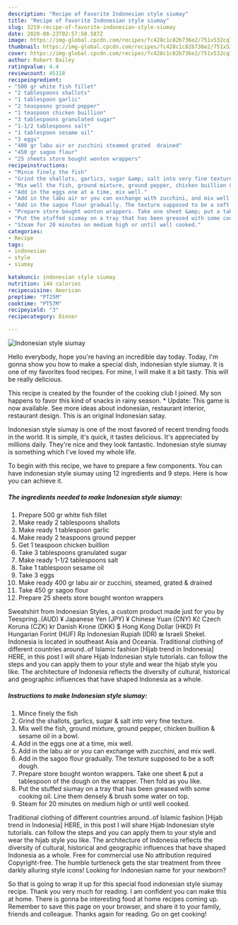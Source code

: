 ```yaml
---
description: "Recipe of Favorite Indonesian style siumay"
title: "Recipe of Favorite Indonesian style siumay"
slug: 3219-recipe-of-favorite-indonesian-style-siumay
date: 2020-08-23T02:57:58.587Z
image: https://img-global.cpcdn.com/recipes/fc428c1c82b736e2/751x532cq70/indonesian-style-siumay-recipe-main-photo.jpg
thumbnail: https://img-global.cpcdn.com/recipes/fc428c1c82b736e2/751x532cq70/indonesian-style-siumay-recipe-main-photo.jpg
cover: https://img-global.cpcdn.com/recipes/fc428c1c82b736e2/751x532cq70/indonesian-style-siumay-recipe-main-photo.jpg
author: Robert Bailey
ratingvalue: 4.4
reviewcount: 45118
recipeingredient:
- "500 gr white fish fillet"
- "2 tablespoons shallots"
- "1 tablespoon garlic"
- "2 teaspoons ground pepper"
- "1 teaspoon chicken buillion"
- "3 tablespoons granulated sugar"
- "1-1/2 tablespoons salt"
- "1 tablespoon sesame oil"
- "3 eggs"
- "400 gr labu air or zucchini steamed grated  drained"
- "450 gr sagoo flour"
- "25 sheets store bought wonton wrappers"
recipeinstructions:
- "Mince finely the fish"
- "Grind the shallots, garlics, sugar &amp; salt into very fine texture."
- "Mix well the fish, ground mixture, ground pepper, chicken buillion &amp; sesame oil in a bowl."
- "Add in the eggs one at a time, mix well."
- "Add in the labu air or you can exchange with zucchini, and mix well."
- "Add in the sagoo flour gradually. The texture supposed to be a soft dough."
- "Prepare store bought wonton wrappers. Take one sheet &amp; put a tablespoon of the dough on the wrapper. Then fold as you like."
- "Put the stuffed siumay on a tray that has been greased with some cooking oil. Line them densely &amp; brush some water on top."
- "Steam for 20 minutes on medium high or until well cooked."
categories:
- Recipe
tags:
- indonesian
- style
- siumay

katakunci: indonesian style siumay 
nutrition: 144 calories
recipecuisine: American
preptime: "PT25M"
cooktime: "PT57M"
recipeyield: "3"
recipecategory: Dinner

---
```



![Indonesian style siumay](https://img-global.cpcdn.com/recipes/fc428c1c82b736e2/751x532cq70/indonesian-style-siumay-recipe-main-photo.jpg)

Hello everybody, hope you're having an incredible day today. Today, I'm gonna show you how to make a special dish, indonesian style siumay. It is one of my favorites food recipes. For mine, I will make it a bit tasty. This will be really delicious.

This recipe is created by the founder of the cooking club I joined. My son happens to favor this kind of snacks in rainy season. * Update: This game is now available. See more ideas about indonesian, restaurant interior, restaurant design. This is an original Indonesian satay.

Indonesian style siumay is one of the most favored of recent trending foods in the world. It is simple, it's quick, it tastes delicious. It's appreciated by millions daily. They're nice and they look fantastic. Indonesian style siumay is something which I've loved my whole life.


To begin with this recipe, we have to prepare a few components. You can have indonesian style siumay using 12 ingredients and 9 steps. Here is how you can achieve it.

<!--inarticleads1-->

##### The ingredients needed to make Indonesian style siumay:

1. Prepare 500 gr white fish fillet
1. Make ready 2 tablespoons shallots
1. Make ready 1 tablespoon garlic
1. Make ready 2 teaspoons ground pepper
1. Get 1 teaspoon chicken buillion
1. Take 3 tablespoons granulated sugar
1. Make ready 1-1/2 tablespoons salt
1. Take 1 tablespoon sesame oil
1. Take 3 eggs
1. Make ready 400 gr labu air or zucchini, steamed, grated &amp; drained
1. Take 450 gr sagoo flour
1. Prepare 25 sheets store bought wonton wrappers


Sweatshirt from Indonesian Styles, a custom product made just for you by Teespring..(AUD) ¥ Japanese Yen (JPY) ¥ Chinese Yuan (CNY) Kč Czech Koruna (CZK) kr Danish Krone (DKK) $ Hong Kong Dollar (HKD) Ft Hungarian Forint (HUF) Rp Indonesian Rupiah (IDR) ₪ Israeli Shekel. Indonesia is located in southeast Asia and Oceania. Traditional clothing of different countries around..of Islamic fashion [Hijab trend in Indonesia] HERE, in this post I will share Hijab Indonesian style tutorials. can follow the steps and you can apply them to your style and wear the hijab style you like. The architecture of Indonesia reflects the diversity of cultural, historical and geographic influences that have shaped Indonesia as a whole. 

<!--inarticleads2-->

##### Instructions to make Indonesian style siumay:

1. Mince finely the fish
1. Grind the shallots, garlics, sugar &amp; salt into very fine texture.
1. Mix well the fish, ground mixture, ground pepper, chicken buillion &amp; sesame oil in a bowl.
1. Add in the eggs one at a time, mix well.
1. Add in the labu air or you can exchange with zucchini, and mix well.
1. Add in the sagoo flour gradually. The texture supposed to be a soft dough.
1. Prepare store bought wonton wrappers. Take one sheet &amp; put a tablespoon of the dough on the wrapper. Then fold as you like.
1. Put the stuffed siumay on a tray that has been greased with some cooking oil. Line them densely &amp; brush some water on top.
1. Steam for 20 minutes on medium high or until well cooked.


Traditional clothing of different countries around..of Islamic fashion [Hijab trend in Indonesia] HERE, in this post I will share Hijab Indonesian style tutorials. can follow the steps and you can apply them to your style and wear the hijab style you like. The architecture of Indonesia reflects the diversity of cultural, historical and geographic influences that have shaped Indonesia as a whole. Free for commercial use No attribution required Copyright-free. The humble turtleneck gets the star treatment from three darkly alluring style icons! Looking for Indonesian name for your newborn? 

So that is going to wrap it up for this special food indonesian style siumay recipe. Thank you very much for reading. I am confident you can make this at home. There is gonna be interesting food at home recipes coming up. Remember to save this page on your browser, and share it to your family, friends and colleague. Thanks again for reading. Go on get cooking!
